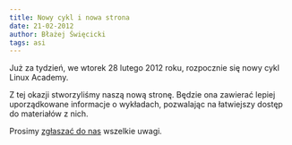 ```yaml
---
title: Nowy cykl i nowa strona
date: 21-02-2012
author: Błażej Święcicki
tags: asi
---
```

Już za tydzień, we wtorek 28 lutego 2012 roku,
rozpocznie się nowy cykl Linux Academy.

Z tej okazji stworzyliśmy naszą nową stronę. 
Będzie ona zawierać lepiej uporządkowane informacje o wykładach,
pozwalając na łatwiejszy dostęp do materiałów z nich.

Prosimy <a href="/kontakt">zgłaszać do nas</a> wszelkie uwagi.
